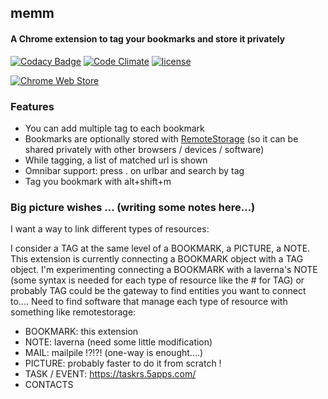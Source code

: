 ## memm
#### A Chrome extension to tag your bookmarks and store it privately

[![Codacy Badge](https://api.codacy.com/project/badge/Grade/f17aba2aee5a44e3aa8debeb192178f1)](https://www.codacy.com/app/lesion/memm?utm_source=github.com&utm_medium=referral&utm_content=lesion/memm&utm_campaign=badger)
[![Code Climate](https://codeclimate.com/github/lesion/memm/badges/gpa.svg)](https://codeclimate.com/github/lesion/memm)
[![license](https://img.shields.io/github/license/lesion/memm.svg)]()
<!-- [![dependencies Status](https://david-dm.org/lesion/memm/status.svg)](https://david-dm.org/lesion/memm) -->
<!-- [![devDependencies Status](https://david-dm.org/lesion/memm/dev-status.svg)](https://david-dm.org/lesion/memm?type=dev) -->

[![Chrome Web Store](https://developer.chrome.com/webstore/images/ChromeWebStore_Badge_v2_206x58.png)](https://chrome.google.com/webstore/detail/memm/nmmkepllfhgjonodmhgaoaehnknoadfo)


### Features
- You can add multiple tag to each bookmark
- Bookmarks are optionally stored with [RemoteStorage](https://github.com/remotestorage/remotestorage.js) (so it can be shared privately with other browsers / devices / software)
- While tagging, a list of matched url is shown
- Omnibar support: press .<space> on urlbar and search by tag
- Tag you bookmark with alt+shift+m


### Big picture wishes ... (writing some notes here...)
I want a way to link different types of resources:

I consider a TAG at the same level of a BOOKMARK,
a PICTURE, a NOTE. This extension is currently connecting
a BOOKMARK object with a TAG object. I'm experimenting connecting
a BOOKMARK with a laverna's NOTE (some syntax is needed for each type of
resource like the # for TAG) or probably TAG could be the gateway 
to find entities you want to connect to....
Need to find software that manage each type of resource with something like
remotestorage:

- BOOKMARK: this extension
- NOTE: laverna (need some little modification)
- MAIL: mailpile !?!?! (one-way is enought....)
- PICTURE: probably faster to do it from scratch !
- TASK / EVENT: https://taskrs.5apps.com/
- CONTACTS
